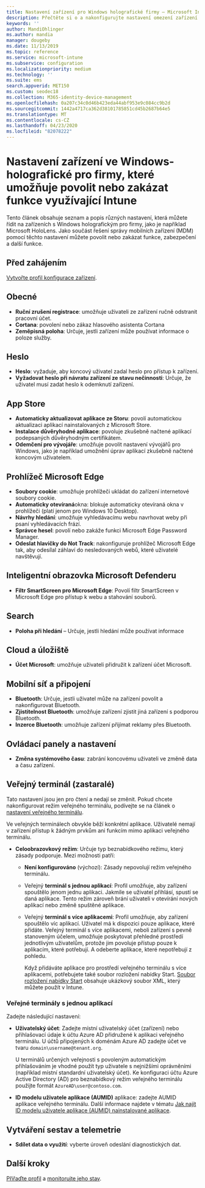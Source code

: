 ```yaml
---
title: Nastavení zařízení pro Windows holografické firmy – Microsoft Intune – Azure | Microsoft Docs
description: Přečtěte si o a nakonfigurujte nastavení omezení zařízení v Microsoft Intune pro Windows holografické pro firmy, včetně zrušení registrace, geografického umístění, hesel, instalaci aplikací z App Storu, souborů cookie a automaticky otevíraných oken v Microsoft Edge, Microsoft Defenderu, vyhledávání, cloudu a úložišti, připojení Bluetooth, systémového času a dat o využití v Azure.
keywords: ''
author: MandiOhlinger
ms.author: mandia
manager: dougeby
ms.date: 11/13/2019
ms.topic: reference
ms.service: microsoft-intune
ms.subservice: configuration
ms.localizationpriority: medium
ms.technology: ''
ms.suite: ems
search.appverid: MET150
ms.custom: seodec18
ms.collection: M365-identity-device-management
ms.openlocfilehash: 0a207c34c0d46b423eda44abf953e9c084cc9b2d
ms.sourcegitcommit: 1442a4717ca362d38101785851cd45b2687b64e5
ms.translationtype: MT
ms.contentlocale: cs-CZ
ms.lasthandoff: 04/23/2020
ms.locfileid: "82078222"
---
```

# <a name="windows-holographic-for-business-device-settings-to-allow-or-restrict-features-using-intune"></a>Nastavení zařízení ve Windows-holografické pro firmy, které umožňuje povolit nebo zakázat funkce využívající Intune



Tento článek obsahuje seznam a popis různých nastavení, která můžete řídit na zařízeních s Windows holografickým pro firmy, jako je například Microsoft HoloLens. Jako součást řešení správy mobilních zařízení (MDM) pomocí těchto nastavení můžete povolit nebo zakázat funkce, zabezpečení a další funkce.

## <a name="before-you-begin"></a>Před zahájením

[Vytvořte profil konfigurace zařízení](device-restrictions-configure.md#create-the-profile).

## <a name="general"></a>Obecné

- **Ruční zrušení registrace**: umožňuje uživateli ze zařízení ručně odstranit pracovní účet.
- **Cortana**: povolení nebo zákaz hlasového asistenta Cortana
- **Zeměpisná poloha**: Určuje, jestli zařízení může používat informace o poloze služby.

## <a name="password"></a>Heslo

- **Heslo**: vyžaduje, aby koncový uživatel zadal heslo pro přístup k zařízení.
- **Vyžadovat heslo při návratu zařízení ze stavu nečinnosti**: Určuje, že uživatel musí zadat heslo k odemknutí zařízení.

## <a name="app-store"></a>App Store

- **Automaticky aktualizovat aplikace ze Storu**: povolí automatickou aktualizaci aplikací nainstalovaných z Microsoft Store.
- **Instalace důvěryhodné aplikace**: povoluje zkušebně načtené aplikací podepsaných důvěryhodným certifikátem.
- **Odemčení pro vývojáře**: umožňuje povolit nastavení vývojářů pro Windows, jako je například umožnění úprav aplikací zkušebně načtené koncovým uživatelem.

## <a name="microsoft-edge-browser"></a>Prohlížeč Microsoft Edge

- **Soubory cookie**: umožňuje prohlížeči ukládat do zařízení internetové soubory cookie.
- **Automaticky otevíraná**okna: blokuje automaticky otevíraná okna v prohlížeči (platí jenom pro Windows 10 Desktop).
- **Návrhy hledání**: umožňuje vyhledávacímu webu navrhovat weby při psaní vyhledávacích frází.
- **Správce hesel**: povolí nebo zakáže funkci Microsoft Edge Password Manager.
- **Odeslat hlavičky do Not Track**: nakonfiguruje prohlížeč Microsoft Edge tak, aby odesílal záhlaví do nesledovaných webů, které uživatelé navštěvují.

## <a name="microsoft-defender-smart-screen"></a>Inteligentní obrazovka Microsoft Defenderu

- **Filtr SmartScreen pro Microsoft Edge**: Povolí filtr SmartScreen v Microsoft Edge pro přístup k webu a stahování souborů.

## <a name="search"></a>Search

- **Poloha při hledání** – Určuje, jestli hledání může používat informace

## <a name="cloud-and-storage"></a>Cloud a úložiště

- **Účet Microsoft**: umožňuje uživateli přidružit k zařízení účet Microsoft.

## <a name="cellular-and-connectivity"></a>Mobilní síť a připojení

- **Bluetooth**: Určuje, jestli uživatel může na zařízení povolit a nakonfigurovat Bluetooth.
- **Zjistitelnost Bluetooth**: umožňuje zařízení zjistit jiná zařízení s podporou Bluetooth.
- **Inzerce Bluetooth**: umožňuje zařízení přijímat reklamy přes Bluetooth.

## <a name="control-panel-and-settings"></a>Ovládací panely a nastavení

- **Změna systémového času**: zabrání koncovému uživateli ve změně data a času zařízení.

## <a name="kiosk---obsolete"></a>Veřejný terminál (zastaralé)

Tato nastavení jsou jen pro čtení a nedají se změnit. Pokud chcete nakonfigurovat režim veřejného terminálu, podívejte se na článek o [nastavení veřejného terminálu](kiosk-settings-holographic.md).

Ve veřejných terminálech obvykle běží konkrétní aplikace. Uživatelé nemají v zařízení přístup k žádným prvkům ani funkcím mimo aplikaci veřejného terminálu.

- **Celoobrazovkový režim**: Určuje typ beznabídkového režimu, který zásady podporuje. Mezi možnosti patří:

  - **Není konfigurováno** (výchozí): Zásady nepovolují režim veřejného terminálu. 
  - Veřejný **terminál s jednou aplikací**: Profil umožňuje, aby zařízení spouštělo jenom jednu aplikaci. Jakmile se uživatel přihlásí, spustí se daná aplikace. Tento režim zároveň brání uživateli v otevírání nových aplikací nebo změně spuštěné aplikace.
  - Veřejný **terminál s více aplikacemi**: Profil umožňuje, aby zařízení spouštělo víc aplikací. Uživatel má k dispozici pouze aplikace, které přidáte. Veřejný terminál s více aplikacemi, neboli zařízení s pevně stanoveným účelem, umožňuje poskytovat přehledné prostředí jednotlivým uživatelům, protože jim povoluje přístup pouze k aplikacím, které potřebují. A odeberte aplikace, které nepotřebují z pohledu. 
  
    Když přidáváte aplikace pro prostředí veřejného terminálu s více aplikacemi, potřebujete také soubor rozložení nabídky Start. [Soubor rozložení nabídky Start](/hololens/hololens-kiosk#start-layout-file-for-mdm-intune-and-others) obsahuje ukázkový soubor XML, který můžete použít v Intune. 

### <a name="single-app-kiosks"></a>Veřejné terminály s jednou aplikací

Zadejte následující nastavení:

- **Uživatelský účet**: Zadejte místní uživatelský účet (zařízení) nebo přihlašovací údaje k účtu Azure AD přidružené k aplikaci veřejného terminálu. U účtů připojených k doménám Azure AD zadejte účet ve tvaru `domain\username@tenant.org`. 

    U terminálů určených veřejnosti s povoleným automatickým přihlašováním je vhodné použít typ uživatele s nejnižšími oprávněními (například místní standardní uživatelský účet). Ke konfiguraci účtu Azure Active Directory (AD) pro beznabídkový režim veřejného terminálu použijte formát `AzureAD\user@contoso.com`.

- **ID modelu uživatele aplikace (AUMID)** aplikace: zadejte AUMID aplikace veřejného terminálu. Další informace najdete v tématu [Jak najít ID modelu uživatele aplikace (AUMID) nainstalované aplikace](https://docs.microsoft.com/windows-hardware/customize/enterprise/find-the-application-user-model-id-of-an-installed-app).

## <a name="reporting-and-telemetry"></a>Vytváření sestav a telemetrie

- **Sdílet data o využití**: vyberte úroveň odeslání diagnostických dat.

## <a name="next-steps"></a>Další kroky

[Přiřaďte profil](device-profile-assign.md) a [monitorujte jeho stav](device-profile-monitor.md).
